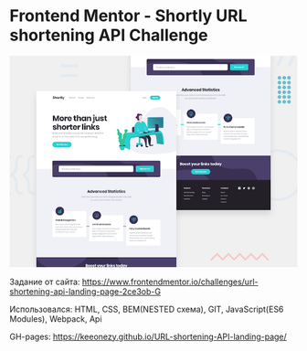 # Frontend Mentor - Shortly URL shortening API Challenge

![Design preview for the Shortly URL shortening API coding challenge](./src/design/desktop-preview.jpg)

Задание от сайта: https://www.frontendmentor.io/challenges/url-shortening-api-landing-page-2ce3ob-G

Использовался: HTML, CSS, BEM(NESTED схема), GIT, JavaScript(ES6 Modules), Webpack, Api

GH-pages: https://keeonezy.github.io/URL-shortening-API-landing-page/
